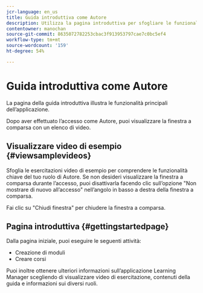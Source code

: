 ```yaml
---
jcr-language: en_us
title: Guida introduttiva come Autore
description: Utilizza la pagina introduttiva per sfogliare le funzionalità di authoring chiave dell’Adobe di Learning Manager.
contentowner: manochan
source-git-commit: 8635072782253cbac3f913953797cae7c0bc5ef4
workflow-type: tm+mt
source-wordcount: '159'
ht-degree: 54%

---
```




# Guida introduttiva come Autore

La pagina della guida introduttiva illustra le funzionalità principali dell’applicazione.

Dopo aver effettuato l’accesso come Autore, puoi visualizzare la finestra a comparsa con un elenco di video.

## Visualizzare video di esempio {#viewsamplevideos}

Sfoglia le esercitazioni video di esempio per comprendere le funzionalità chiave del tuo ruolo di Autore. Se non desideri visualizzare la finestra a comparsa durante l’accesso, puoi disattivarla facendo clic sull’opzione &quot;Non mostrare di nuovo all’accesso&quot; nell’angolo in basso a destra della finestra a comparsa.

Fai clic su &quot;Chiudi finestra&quot; per chiudere la finestra a comparsa.

<!--![](assets/welcome-videos.png)-->

## Pagina introduttiva {#gettingstartedpage}

Dalla pagina iniziale, puoi eseguire le seguenti attività:

* Creazione di moduli
* Creare corsi

Puoi inoltre ottenere ulteriori informazioni sull’applicazione Learning Manager scegliendo di visualizzare video di esercitazione, contenuti della guida e informazioni sui diversi ruoli.

<!--![](assets/author-experienceprime.png)-->

